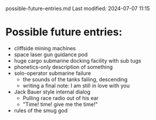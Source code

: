 possible-future-entries.md
Last modified: 2024-07-07 11:15

# Possible future entries:
* cliffside mining machines
* space laser gun guidance pod
* huge cargo submarine docking facility with sub tugs
* phonetics-only description of something
* solo-operator submarine failure
    * the sounds of the tanks failing, descending
    * writing a final note: I am still in love with you
* Jack Bauer style internal dialog
    * Pulling race radio out of his ear
    * "Time! time! give me the time!"
* rules of the smug god



